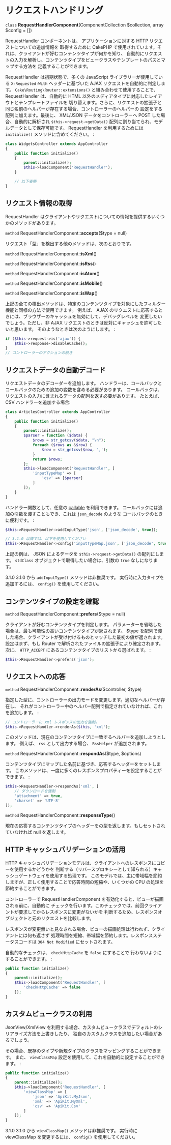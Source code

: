# リクエストハンドリング

`class` **RequestHandlerComponent**(ComponentCollection $collection, array $config = [])

RequestHandler コンポーネントは、 アプリケーションに対する HTTP リクエストについての追加情報を
取得するために CakePHP で使用されています。それは、クライアントが好むコンテンツタイプが何かを知り、
自動的にリクエストの入力を解析し、コンテンツタイプをビュークラスやテンプレートのパスとマップする方法を
定義することができます。

RequestHandler は初期状態で、多くの JavaScript ライブラリーが使用している `X-Requested-With`
ヘッダーに基づいた AJAX リクエストを自動的に判定します。
`Cake\Routing\Router::extensions()` と組み合わせて使用することで、
RequestHandler は、自動的に HTML 以外のメディアタイプに対応したレイアウトとテンプレートファイルを
切り替えます。さらに、リクエストの拡張子と同じ名前のヘルパーが存在する場合、コントローラーのヘルパーの
設定をする配列に加えます。最後に、 XML/JSON データをコントローラーへ POST した場合、自動的に解析され
`$this->request->getData()` 配列に割り当てられ、モデルデータとして保存可能です。
RequestHandler を利用するためには `initialize()` メソッドに含めてください。 :

``` php
class WidgetsController extends AppController
{
    public function initialize()
    {
        parent::initialize();
        $this->loadComponent('RequestHandler');
    }

    // 以下省略
}
```

## リクエスト情報の取得

RequestHandler はクライアントやリクエストについての情報を提供するいくつかのメソッドがあります。

`method` RequestHandlerComponent::**accepts**($type = null)

リクエスト「型」を検出する他のメソッドは、次のとおりです。

`method` RequestHandlerComponent::**isXml**()

`method` RequestHandlerComponent::**isRss**()

`method` RequestHandlerComponent::**isAtom**()

`method` RequestHandlerComponent::**isMobile**()

`method` RequestHandlerComponent::**isWap**()

上記の全ての検出メソッドは、特定のコンテンツタイプを対象にしたフィルター機能と同様の方法で使用できます。
例えば、 AJAX のリクエストに応答するときには、ブラウザーのキャッシュを無効にして、デバッグレベルを
変更したいでしょう。ただし、非 AJAX リクエストのときは反対にキャッシュを許可したいと思います。
そのようなときは次のようにします。 :

``` php
if ($this->request->is('ajax')) {
    $this->response->disableCache();
}
// コントローラーのアクションの続き
```

## リクエストデータの自動デコード

リクエストデータのデコーダーを追加します。
ハンドラーは、コールバックとコールバックのための追加の変数を含める必要があります。
コールバックは、リクエストの入力に含まれるデータの配列を返す必要があります。
たとえば、 CSV ハンドラーを追加する場合:

``` php
class ArticlesController extends AppController
{
    public function initialize()
    {
        parent::initialize();
        $parser = function ($data) {
            $rows = str_getcsv($data, "\n");
            foreach ($rows as &$row) {
                $row = str_getcsv($row, ',');
            }
            return $rows;
        };
        $this->loadComponent('RequestHandler', [
            'inputTypeMap' => [
                'csv' => [$parser]
            ]
        ]);
    }
}
```

ハンドラー関数として、任意の [callable](https://php.net/callback) を利用できます。
コールバックには追加の引数を渡すこともでき、これは `json_decode` のような
コールバックのときに便利です。 :

``` php
$this->RequestHandler->addInputType('json', ['json_decode', true]);

// 3.1.0 以降では、以下を使用してください
$this->RequestHandler->config('inputTypeMap.json', ['json_decode', true]);
```

上記の例は、 JSON によるデータを `$this->request->getData()` の配列にします。
`stdClass` オブジェクトで取得したい場合は、引数の `true` なしになります。

<div class="deprecated">

3.1.0
3.1.0 から `addInputType()` メソッドは非推奨です。
実行時に入力タイプを追加するには、 `config()` を使用してください。

</div>

## コンテンツタイプの設定を確認

`method` RequestHandlerComponent::**prefers**($type = null)

クライアントが好むコンテンツタイプを判定します。
パラメーターを省略した場合は、最も可能性の高いコンテンツタイプが返されます。
\$type を配列で渡した場合、クライアントが受け付けるものとマッチした最初の値が返されます。
設定はまず、もし Router で解析されたファイルの拡張子により確定されます。
次に、 `HTTP_ACCEPT` にあるコンテンツタイプのリストから選ばれます。 :

``` php
$this->RequestHandler->prefers('json');
```

## リクエストへの応答

`method` RequestHandlerComponent::**renderAs**($controller, $type)

指定した型に、コントローラーの出力モードを変更します。適切なヘルパーが存在し、
それがコントローラー中のヘルパー配列で指定されていなければ、これを追加します。 :

``` php
// コントローラーに xml レスポンスの出力を強制。
$this->RequestHandler->renderAs($this, 'xml');
```

このメソッドは、現在のコンテンツタイプに一致するヘルパーを追加しようとします。
例えば、 `rss` として出力する場合、 `RssHelper` が追加されます。

`method` RequestHandlerComponent::**respondAs**($type, $options)

コンテンツタイプにマップした名前に基づき、応答するヘッダーをセットします。
このメソッドは、一度に多くのレスポンスプロパティーを設定することができます。 :

``` php
$this->RequestHandler->respondAs('xml', [
    // ダウンロードを強制
    'attachment' => true,
    'charset' => 'UTF-8'
]);
```

`method` RequestHandlerComponent::**responseType**()

現在の応答するコンテンツタイプのヘッダーをの型を返します。もしセットされていなければ null を返します。

## HTTP キャッシュバリデーションの活用

HTTP キャッシュバリデーションモデルは、クライアントへのレスポンスにコピーを使用するかどうかを
判断する（リバースプロキシーとして知られる）キャッシュゲートウェイを使用する処理です。
このモデルでは、主に帯域幅を節約しますが、正しく使用することで応答時間の短縮や、いくつかの
CPU の処理を節約することができます。

コントローラーで RequestHandlerComponent を有効化すると、ビューが描画される前に、自動的に
チェックを行います。このチェックでは、前回クライアントが要求してからレスポンスに変更がないかを
判断するため、レスポンスオブジェクトと元のリクエストを比較します。

レスポンスが変更無いと見なされる場合、ビューの描画処理は行われず、クライアントには何も返さず
処理時間を短縮、帯域幅を節約します。レスポンスステータスコードは `304 Not Modified`
にセットされます。

自動的なチェックは、 `checkHttpCache` を `false` にすることで
行わないようにすることができます。 :

``` php
public function initialize()
{
    parent::initialize();
    $this->loadComponent('RequestHandler', [
        'checkHttpCache' => false
    ]);
}
```

## カスタムビュークラスの利用

JsonView/XmlView を利用する場合、カスタムビュークラスでデフォルトのシリアライズ方法を上書きしたり、
独自のカスタムクラスを追加したい場合があるでしょう。

その場合、既存のタイプや新規タイプのクラスをマッピングすることができます。
また、 `viewClassMap` 設定を使用して、これを自動的に設定することができます。 :

``` php
public function initialize()
{
    parent::initialize();
    $this->loadComponent('RequestHandler', [
        'viewClassMap' => [
            'json' => 'ApiKit.MyJson',
            'xml' => 'ApiKit.MyXml',
            'csv' => 'ApiKit.Csv'
        ]
    ]);
}
```

<div class="deprecated">

3.1.0
3.1.0 から `viewClassMap()` メソッドは非推奨です。
実行時に viewClassMap を変更するには、 `config()` を使用してください。

</div>
